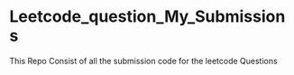 # Leetcode_question_My_Submissions
This Repo Consist of all the submission code for the leetcode Questions
